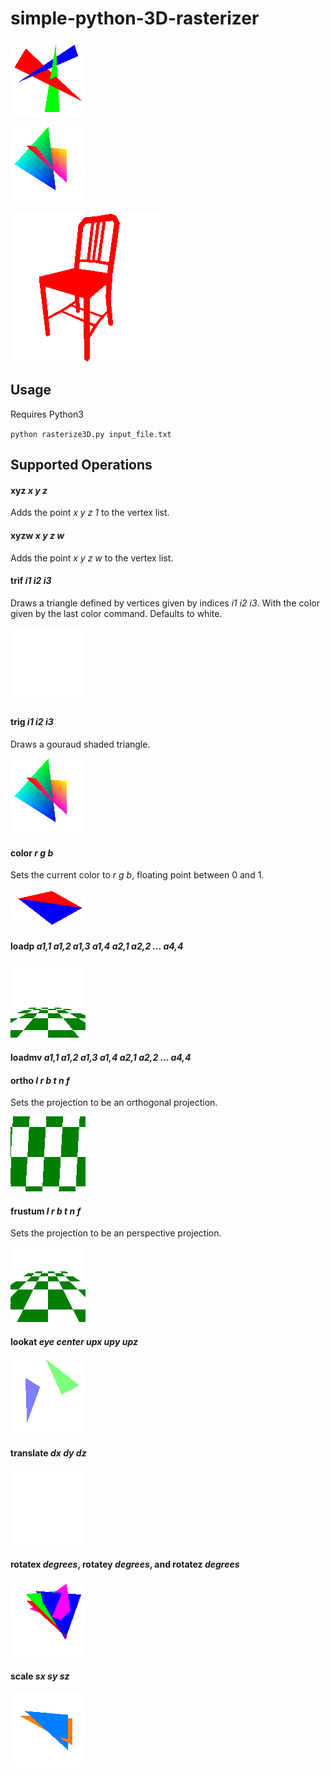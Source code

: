 # simple-python-3D-rasterizer

![](https://raw.githubusercontent.com/frostdpr/simple-python-3D-rasterizer/master/output/depth.png)

![](https://raw.githubusercontent.com/frostdpr/simple-python-3D-rasterizer/master/output/trig.png)

![](https://raw.githubusercontent.com/frostdpr/simple-python-3D-rasterizer/master/output/flatnormals.png)


## Usage

Requires Python3

`python rasterize3D.py input_file.txt`

## Supported Operations

#### xyz *x y z*

Adds the point *x y z 1* to the vertex list.

#### xyzw *x y z w*

Adds the point *x y z w* to the vertex list.

#### trif *i1 i2 i3*

Draws a triangle defined by vertices given by indices *i1 i2 i3*. With the color given by the last color command. Defaults to white.

![](https://raw.githubusercontent.com/frostdpr/simple-python-3D-rasterizer/master/output/trif.png)

#### trig *i1 i2 i3*

Draws a gouraud shaded triangle.

![](https://raw.githubusercontent.com/frostdpr/simple-python-3D-rasterizer/master/output/trig.png)

#### color *r g b*

Sets the current color to *r g b*, floating point between 0 and 1.

![](https://raw.githubusercontent.com/frostdpr/simple-python-3D-rasterizer/master/output/color.png)

#### loadp *a1,1 a1,2 a1,3 a1,4 a2,1 a2,2 … a4,4*

![](https://raw.githubusercontent.com/frostdpr/simple-python-3D-rasterizer/master/output/loadp.png)

#### loadmv *a1,1 a1,2 a1,3 a1,4 a2,1 a2,2 … a4,4*

#### ortho *l r b t n f*

Sets the projection to be an orthogonal projection.

![](https://raw.githubusercontent.com/frostdpr/simple-python-3D-rasterizer/master/output/ortho.png)

#### frustum *l r b t n f* 

Sets the projection to be an perspective projection.

![](https://raw.githubusercontent.com/frostdpr/simple-python-3D-rasterizer/master/output/frustum.png)

#### lookat *eye center upx upy upz*

![](https://raw.githubusercontent.com/frostdpr/simple-python-3D-rasterizer/master/output/lookat.png)

#### translate *dx dy dz*

![](https://raw.githubusercontent.com/frostdpr/simple-python-3D-rasterizer/master/output/translate.png)

#### rotatex *degrees*, rotatey *degrees*, and rotatez *degrees*

![](https://raw.githubusercontent.com/frostdpr/simple-python-3D-rasterizer/master/output/rotatex.png)

#### scale *sx sy sz*

![](https://raw.githubusercontent.com/frostdpr/simple-python-3D-rasterizer/master/output/scale.png)
